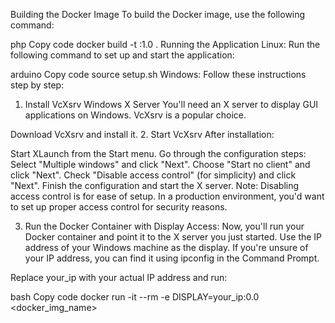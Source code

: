 Building the Docker Image
To build the Docker image, use the following command:

php
Copy code
docker build -t <name>:1.0 .
Running the Application
Linux:
Run the following command to set up and start the application:

arduino
Copy code
source setup.sh
Windows:
Follow these instructions step by step:

1. Install VcXsrv Windows X Server
You'll need an X server to display GUI applications on Windows. VcXsrv is a popular choice.

Download VcXsrv and install it.
2. Start VcXsrv
After installation:

Start XLaunch from the Start menu.
Go through the configuration steps:
Select "Multiple windows" and click "Next".
Choose "Start no client" and click "Next".
Check "Disable access control" (for simplicity) and click "Next".
Finish the configuration and start the X server.
Note: Disabling access control is for ease of setup. In a production environment, you'd want to set up proper access control for security reasons.

3. Run the Docker Container with Display Access:
Now, you'll run your Docker container and point it to the X server you just started. Use the IP address of your Windows machine as the display. If you're unsure of your IP address, you can find it using ipconfig in the Command Prompt.

Replace your_ip with your actual IP address and run:

bash
Copy code
docker run -it --rm -e DISPLAY=your_ip:0.0 <docker_img_name>
